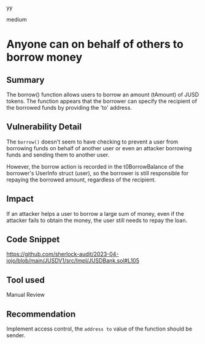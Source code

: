yy

medium

# Anyone can on behalf of others to borrow money

## Summary
The borrow() function allows users to borrow an amount (tAmount) of JUSD tokens. The function appears that the borrower can specify the recipient of the borrowed funds by providing the 'to' address.

## Vulnerability Detail
The `borrow()` doesn't seem to have checking to prevent a user from borrowing funds on behalf of another user or even an attacker borrowing funds and sending them to another user. 

However, the borrow action is recorded in the t0BorrowBalance of the borrower's UserInfo struct (user), so the borrower is still responsible for repaying the borrowed amount, regardless of the recipient.

## Impact
If an attacker helps a user to borrow a large sum of money, even if the attacker fails to obtain the money, the user still needs to repay the loan.

## Code Snippet
https://github.com/sherlock-audit/2023-04-jojo/blob/main/JUSDV1/src/Impl/JUSDBank.sol#L105

## Tool used
Manual Review

## Recommendation
Implement access control, the `address to` value of the function should be sender.